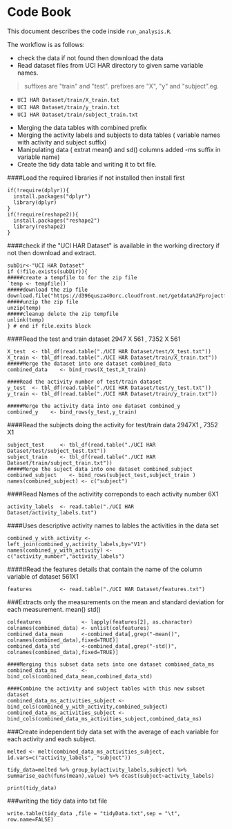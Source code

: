 # Code Book

This document describes the code inside `run_analysis.R`.

The workflow is as follows:

* check the data if not found then download the data
* Read dataset files from UCI HAR directory to given same variable names. 
>suffixes are "train" and "test". 
>prefixes are "X", "y" and "subject".eg.
 + `UCI HAR Dataset/train/X_train.txt`
 + `UCI HAR Dataset/train/y_train.txt`
 + `UCI HAR Dataset/train/subject_train.txt`

* Merging the data tables with combined prefix
* Merging the activity labels and subjects to data tables ( variable names with activity and subject suffix)
* Manipulating data ( extrat mean() and sd() columns added -ms suffix in variable name)
* Create the tidy data table and writing it to txt file.

####Load the required libraries if not installed then install first
``` 
if(!require(dplyr)){
  install.packages("dplyr")
  library(dplyr)
}
if(!require(reshape2)){
  install.packages("reshape2")
  library(reshape2)
}
```
####check if the "UCI HAR Dataset" is available in the working directory if not then download and extract. 
```
subDir<-"UCI HAR Dataset"
if (!file.exists(subDir)){
#####create a tempfile to for the zip file
`temp <- tempfile()`
#####download the zip file
download.file("https://d396qusza40orc.cloudfront.net/getdata%2Fprojectfiles%2FUCI%20HAR%20Dataset.zip",temp)
#####unzip the zip file
unzip(temp)
#####cleanup delete the zip tempfile
unlink(temp)
} # end if file.exits block
```
####Read the test and train dataset 2947 X 561 , 7352 X 561
```
X_test  <- tbl_df(read.table("./UCI HAR Dataset/test/X_test.txt"))
X_train <- tbl_df(read.table("./UCI HAR Dataset/train/X_train.txt"))
#####Merge the dataset into one dataset combined_data
combined_data    <- bind_rows(X_test,X_train)
```
```
####Read the activity number of test/train dataset
y_test  <- tbl_df(read.table("./UCI HAR Dataset/test/y_test.txt"))
y_train <- tbl_df(read.table("./UCI HAR Dataset/train/y_train.txt"))

#####Merge the activity data into one dataset combined_y
combined_y    <- bind_rows(y_test,y_train)
```

####Read the subjects doing the activity for test/train data 2947X1 , 7352 X1
```
subject_test     <- tbl_df(read.table("./UCI HAR Dataset/test/subject_test.txt"))
subject_train    <- tbl_df(read.table("./UCI HAR Dataset/train/subject_train.txt"))
#####Merge the suject data into one dataset combined_subject
combined_subject    <- bind_rows(subject_test,subject_train )
names(combined_subject) <- c("subject")
```

####Read Names of the activitity correponds to each activity number 6X1
```
activity_labels  <- read.table("./UCI HAR Dataset/activity_labels.txt")
```

####Uses descriptive activity names to lables the activities in the data set
```
combined_y_with_activity <- left_join(combined_y,activity_labels,by="V1")
names(combined_y_with_activity) <- c("activity_number","activity_labels")
```
#####Read the features details that contain the name of the column variable of dataset 561X1
```
features         <- read.table("./UCI HAR Dataset/features.txt")
```

###Extracts only the measurements on the mean and standard deviation for each measurement. mean() std()
```
colfeatures             <- lapply(features[2], as.character)
colnames(combined_data) <- unlist(colfeatures)
combined_data_mean      <-combined_data[,grep("-mean()", colnames(combined_data),fixed=TRUE)] 
combined_data_std       <-combined_data[,grep("-std()", colnames(combined_data),fixed=TRUE)] 

####Merging this subset data sets into one dataset combined_data_ms
combined_data_ms        <- bind_cols(combined_data_mean,combined_data_std)

####Combine the activity and subject tables with this new subset dataset
combined_data_ms_activities_subject <- bind_cols(combined_y_with_activity,combined_subject)
combined_data_ms_activities_subject <-bind_cols(combined_data_ms_activities_subject,combined_data_ms)
```
###Create independent tidy data set with the average of each variable for each activity and each subject.
```
melted <- melt(combined_data_ms_activities_subject, id.vars=c("activity_labels", "subject")) 

tidy_data=melted %>% group_by(activity_labels,subject) %>% summarise_each(funs(mean),value) %>% dcast(subject~activity_labels)

print(tidy_data)
```
###writing the tidy data into txt file
```                                                       
write.table(tidy_data ,file = "tidyData.txt",sep = "\t", row.name=FALSE)
```                      
 